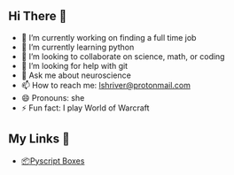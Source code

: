 ## Hi There 👋

- 🔭 I’m currently working on finding a full time job
- 🌱 I’m currently learning python
- 👯 I’m looking to collaborate on science, math, or coding
- 🤔 I’m looking for help with git
- 💬 Ask me about neuroscience
- 📫 How to reach me: lshriver@protonmail.com
- 😄 Pronouns: she
- ⚡ Fun fact: I play World of Warcraft

## My Links 🔗
- [📦Pyscript Boxes](https://eigenscribe.pyscriptapps.com/boxes-template/latest/)
